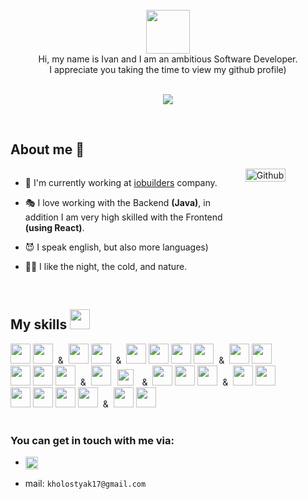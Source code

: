 

<!--
<img height = "100%" src="https://media-exp1.licdn.com/dms/image/C4D16AQG1EJk20VQ6cQ/profile-displaybackgroundimage-shrink_350_1400/0/1627837388738?e=1634774400&v=beta&t=sf6ebJzZWN1E3yVYHUwMjYYsNntTIrBvC4vAA-QcX2Q" alt="cover" />
</div> 
-->

<!--
<h1 align="center">Hola, cześć, привет)) /h1>
-->

<div size='20px' align="center">
  <br/>
    <img src = "https://new-retail.ru/upload/iblock/d57/d5711742b0ef7d9366df4cd884c99388.jpg" height = 70px>
    <div>Hi, my name is Ivan and I am an ambitious Software Developer.
    <br/>I appreciate you taking the time to view my github profile) </div>
  <br/>

![](https://komarev.com/ghpvc/?username=kholostyak17&color=brightgreen)

</div>

<br/>

<h2>About me 🌙</h2>
<div style="display:flex; flex-direction:row">
<div>

- 🌆 I'm currently working at <a href= https://io.builders >iobuilders</a> company.

- 🎭 I love working with the Backend **(Java)**, in addition I am very high skilled with the Frontend **(using React)**.

- 😈 I speak english, but also more languages)

- 🧞‍♂️ I like the night, the cold, and nature.

</div>

<img width=50% alt="Github" src="https://raw.githubusercontent.com/onimur/.github/master/.resources/git-header.svg" />  


</div>

<br/>
<h2> My skills <img src = "https://media2.giphy.com/media/QssGEmpkyEOhBCb7e1/giphy.gif?cid=ecf05e47a0n3gi1bfqntqmob8g9aid1oyj2wr3ds3mg700bl&rid=giphy.gif" width = 32px></h2> 
<div>
  <img width ='32px' src ='https://raw.githubusercontent.com/rahulbanerjee26/githubAboutMeGenerator/main/icons/reactjs.svg'> 
  <img width ='32px' src ='https://raw.githubusercontent.com/rahulbanerjee26/githubAboutMeGenerator/main/icons/redux.svg'> 
  &nbsp;&&nbsp;
  <img width ='32px' src ='https://raw.githubusercontent.com/rahulbanerjee26/githubAboutMeGenerator/main/icons/typescript.svg'> 
  <img width ='32px' src ='https://raw.githubusercontent.com/rahulbanerjee26/githubAboutMeGenerator/main/icons/javascript.svg'> 
  &nbsp;&&nbsp;
  <img width ='32px' src ='https://raw.githubusercontent.com/rahulbanerjee26/githubAboutMeGenerator/main/icons/html.svg'> 
  <img width ='32px' src ='https://raw.githubusercontent.com/rahulbanerjee26/githubAboutMeGenerator/main/icons/css.svg'> 
  <img width ='32px' src ='https://raw.githubusercontent.com/rahulbanerjee26/githubAboutMeGenerator/main/icons/bootstrap.svg'>
  <img width ='32px' src ='https://raw.githubusercontent.com/rahulbanerjee26/githubAboutMeGenerator/main/icons/sass.svg'> 
  &nbsp;&&nbsp;
  <img width ='32px' src ='https://raw.githubusercontent.com/rahulbanerjee26/githubAboutMeGenerator/main/icons/webpack.svg'> 
  <img width ='32px' src ='https://raw.githubusercontent.com/rahulbanerjee26/githubAboutMeGenerator/main/icons/jest.svg'> 
  <br/>
  <img width ='32px' src ='https://plumbr.io/app/uploads/2019/06/java.png'>
  <img width ='32px' src ='https://raw.githubusercontent.com/rahulbanerjee26/githubAboutMeGenerator/main/icons/python.svg'> 
  <img width ='32px' src ='https://raw.githubusercontent.com/rahulbanerjee26/githubAboutMeGenerator/main/icons/nodejs.svg'> 
  &nbsp;&&nbsp;
  <img width ='32px' src ='https://raw.githubusercontent.com/rahulbanerjee26/githubAboutMeGenerator/main/icons/spring.svg'>
  <img width ='26px' style="margin:0 6px;" src ='https://seeklogo.com/images/F/flask-logo-44C507ABB7-seeklogo.com.png'> 
  &nbsp;&&nbsp;
  <img width ='32px' src ='https://raw.githubusercontent.com/rahulbanerjee26/githubAboutMeGenerator/main/icons/postgresql.svg'> 
  <img width ='32px' src ='https://raw.githubusercontent.com/rahulbanerjee26/githubAboutMeGenerator/main/icons/mongodb.svg'> 
  <img width ='32px' src ='https://raw.githubusercontent.com/rahulbanerjee26/githubAboutMeGenerator/main/icons/firebase.svg'> 
  &nbsp;&&nbsp;
  <img width ='32px' src ='https://raw.githubusercontent.com/rahulbanerjee26/githubAboutMeGenerator/main/icons/postman.svg'> 
  <img width ='32px' src ='https://raw.githubusercontent.com/rahulbanerjee26/githubAboutMeGenerator/main/icons/docker.svg'> 
  <br/>
  <img width ='32px' src ='https://raw.githubusercontent.com/rahulbanerjee26/githubAboutMeGenerator/main/icons/bash.svg'> 
  <img width ='32px' src ='https://raw.githubusercontent.com/rahulbanerjee26/githubAboutMeGenerator/main/icons/git.svg'> 
  <img width ='32px' src ='https://upload.wikimedia.org/wikipedia/commons/9/91/Octicons-mark-github.svg'>
  <img width ='32px' src ='https://cdn.worldvectorlogo.com/logos/gitlab.svg'>
  &nbsp;&&nbsp;
  <img width ='32px' src ='https://www.svgrepo.com/show/327408/logo-vercel.svg'> 
  <img width ='32px' src ='https://raw.githubusercontent.com/rahulbanerjee26/githubAboutMeGenerator/main/icons/heroku.svg'>
</div>

<!--
<h2>My activity <img width ='25px' src ='https://media1.giphy.com/media/JZ40cnfnN11KycrvMF/giphy.gif?cid=ecf05e47a0n3gi1bfqntqmob8g9aid1oyj2wr3ds3mg700bl&rid=giphy.gif'></h2>

![Metrics](https://metrics.lecoq.io/kholostyak17?template=classic&base.header=0&base.activity=0&base.community=0&base.repositories=0&base.metadata=0&isocalendar=1&isocalendar.duration=half-year&config.timezone=Europe%2FMadrid)
-->

<br/>

<h3>You can get in touch with me via: </h3>

- <a href = 'https://www.linkedin.com/in/ivan-jaen-trujillo' target="_blank"> <img height = '20px' align= 'center' src="https://upload.wikimedia.org/wikipedia/commons/0/01/LinkedIn_Logo.svg"/></a>

- mail: `kholostyak17@gmail.com`


<!--
**kholostyak17/kholostyak17** is a ✨ _special_ ✨ repository because its `README.md` (this file) appears on your GitHub profile.

Here are some ideas to get you started:

- 🔭 I’m currently working on ...
- 🌱 I’m currently learning ...
- 👯 I’m looking to collaborate on ...
- 🤔 I’m looking for help with ...
- 💬 Ask me about ...
- 📫 How to reach me: ...
- 😄 Pronouns: ...
- ⚡ Fun fact: ...
-->
